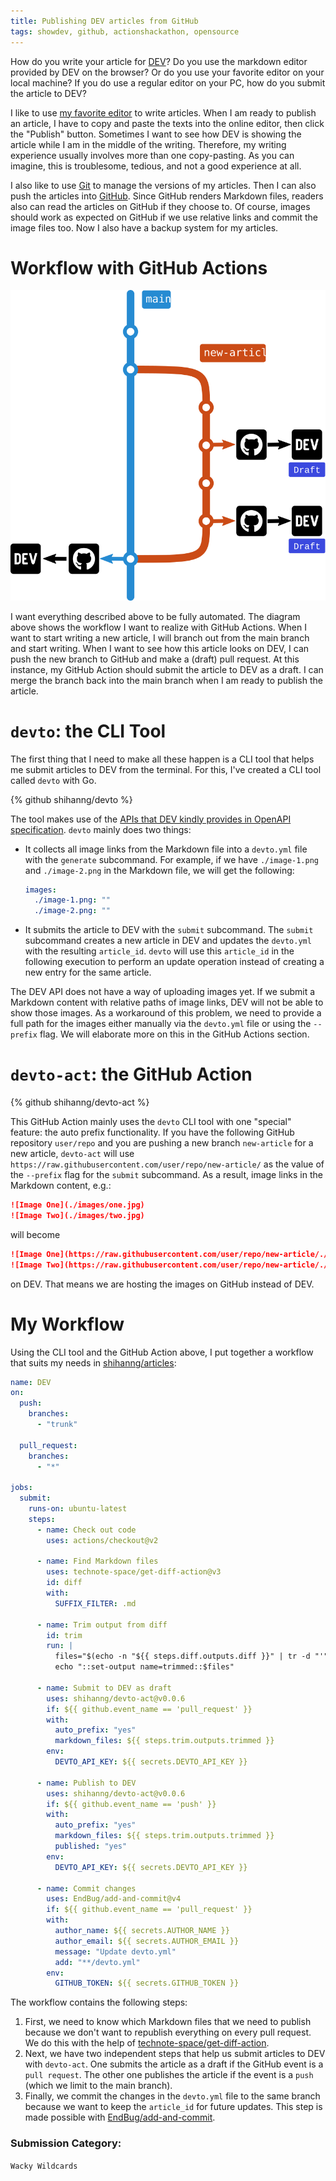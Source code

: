 ```yaml
---
title: Publishing DEV articles from GitHub
tags: showdev, github, actionshackathon, opensource
---
```


How do you write your article for [DEV](https://dev.to/)? Do you use the markdown editor provided by DEV on the browser? Or do you use your favorite editor on your local machine? If you do use a regular editor on your PC, how do you submit the article to DEV?

I like to use [my favorite editor](https://neovim.io/) to write articles. When I am ready to publish an article, I have to copy and paste the texts into the online editor, then click the "Publish" button. Sometimes I want to see how DEV is showing the article while I am in the middle of the writing. Therefore, my writing experience usually involves more than one copy-pasting. As you can imagine, this is troublesome, tedious, and not a good experience at all.

I also like to use [Git](https://git-scm.com/) to manage the versions of my articles. Then I can also push the articles into [GitHub](https://github.com). Since GitHub renders Markdown files, readers also can read the articles on GitHub if they choose to. Of course, images should work as expected on GitHub if we use relative links and commit the image files too. Now I also have a backup system for my articles.

# Workflow with GitHub Actions

![Flow of submitting article to DEV from GitHub](./images/dev_submission_flow.svg)

I want everything described above to be fully automated. The diagram above shows the workflow I want to realize with GitHub Actions. When I want to start writing a new article, I will branch out from the main branch and start writing. When I want to see how this article looks on DEV, I can push the new branch to GitHub and make a (draft) pull request. At this instance, my GitHub Action should submit the article to DEV as a draft. I can merge the branch back into the main branch when I am ready to publish the article.

# `devto`: the CLI Tool

The first thing that I need to make all these happen is a CLI tool that helps me submit articles to DEV from the terminal. For this, I've created a CLI tool called `devto` with Go.

{% github shihanng/devto %}

The tool makes use of the [APIs that DEV kindly provides in OpenAPI specification](https://docs.dev.to/api/). `devto` mainly does two things:

- It collects all image links from the Markdown file into a `devto.yml` file with the `generate` subcommand. For example, if we have `./image-1.png` and `./image-2.png` in the Markdown file, we will get the following:
  ```yml
  images:
    ./image-1.png: ""
    ./image-2.png: ""
  ```
- It submits the article to DEV with the `submit` subcommand. The `submit` subcommand creates a new article in DEV and updates the `devto.yml` with the resulting `article_id`. `devto` will use this `article_id` in the following execution to perform an update operation instead of creating a new entry for the same article.

The DEV API does not have a way of uploading images yet. If we submit a Markdown content with relative paths of image links, DEV will not be able to show those images. As a workaround of this problem, we need to provide a full path for the images either manually via the `devto.yml` file or using the `--prefix` flag. We will elaborate more on this in the GitHub Actions section.

# `devto-act`: the GitHub Action

{% github shihanng/devto-act %}

This GitHub Action mainly uses the `devto` CLI tool with one "special" feature: the auto prefix functionality. If you have the following GitHub repository `user/repo` and you are pushing a new branch `new-article` for a new article, `devto-act` will use `https://raw.githubusercontent.com/user/repo/new-article/` as the value of the `--prefix` flag for the `submit` subcommand. As a result, image links in the Markdown content, e.g.:

```md
![Image One](./images/one.jpg)
![Image Two](./images/two.jpg)
```

will become

```md
![Image One](https://raw.githubusercontent.com/user/repo/new-article/./images/one.jpg)
![Image Two](https://raw.githubusercontent.com/user/repo/new-article/./images/two.jpg)
```

on DEV. That means we are hosting the images on GitHub instead of DEV.

# My Workflow

Using the CLI tool and the GitHub Action above, I put together a workflow that suits my needs in [shihanng/articles](https://github.com/shihanng/articles):

```yml
name: DEV
on:
  push:
    branches:
      - "trunk"

  pull_request:
    branches:
      - "*"

jobs:
  submit:
    runs-on: ubuntu-latest
    steps:
      - name: Check out code
        uses: actions/checkout@v2

      - name: Find Markdown files
        uses: technote-space/get-diff-action@v3
        id: diff
        with:
          SUFFIX_FILTER: .md

      - name: Trim output from diff
        id: trim
        run: |
          files="$(echo -n "${{ steps.diff.outputs.diff }}" | tr -d "'")"
          echo "::set-output name=trimmed::$files"

      - name: Submit to DEV as draft
        uses: shihanng/devto-act@v0.0.6
        if: ${{ github.event_name == 'pull_request' }}
        with:
          auto_prefix: "yes"
          markdown_files: ${{ steps.trim.outputs.trimmed }}
        env:
          DEVTO_API_KEY: ${{ secrets.DEVTO_API_KEY }}

      - name: Publish to DEV
        uses: shihanng/devto-act@v0.0.6
        if: ${{ github.event_name == 'push' }}
        with:
          auto_prefix: "yes"
          markdown_files: ${{ steps.trim.outputs.trimmed }}
          published: "yes"
        env:
          DEVTO_API_KEY: ${{ secrets.DEVTO_API_KEY }}

      - name: Commit changes
        uses: EndBug/add-and-commit@v4
        if: ${{ github.event_name == 'pull_request' }}
        with:
          author_name: ${{ secrets.AUTHOR_NAME }}
          author_email: ${{ secrets.AUTHOR_EMAIL }}
          message: "Update devto.yml"
          add: "**/devto.yml"
        env:
          GITHUB_TOKEN: ${{ secrets.GITHUB_TOKEN }}
```

The workflow contains the following steps:

1. First, we need to know which Markdown files that we need to publish because we don't want to republish everything on every pull request. We do this with the help of [technote-space/get-diff-action](https://github.com/technote-space/get-diff-action).
2. Next, we have two independent steps that help us submit articles to DEV with `devto-act`. One submits the article as a draft if the GitHub event is a `pull request`. The other one publishes the article if the event is a `push` (which we limit to the main branch).
3. Finally, we commit the changes in the `devto.yml` file to the same branch because we want to keep the `article_id` for future updates. This step is made possible with [EndBug/add-and-commit](https://github.com/EndBug/add-and-commit).

### Submission Category:

`Wacky Wildcards`

